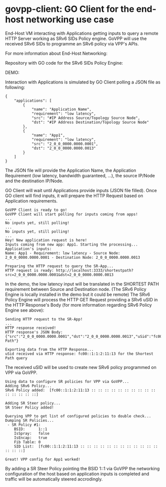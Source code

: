 # govpp-client: GO Client for the end-host networking use case

End-Host VM interacting with Applications getting inputs to query a remote HTTP Server working as SRv6 SIDs Policy engine. 
GoVPP will use the received SRv6 SIDs to programme an SRv6 policy via VPP's APIs.

For more information about End-Host Networking:

Repository with GO code for the SRv6 SIDs Policy Engine:

DEMO: 

Interaction with Applications is simulated by GO Client polling a JSON file as following:
```
{
    "applications": [
        {
            "name": "Application Name",
            "requirement": "low latency",
            "src": "#IP Address Source/Topology Source Node",
            "dst": "#IP Address Destination/Topology Source Node"
        },
        {
            "name": "App1",
            "requirement": "low latency",
            "src": "2_0_0_0000.0000.0001",
            "dst": "2_0_0_0000.0000.0013"
        }
    ]
}
```
The JSON file will provide the Application Name, the Application Requirement (low latency, bandwidth guaranteed, ...), the source IP/Node and the destination IP/Node.

GO Client will wait until Applications provide inputs (JSON file filled). Once GO client will find inputs, it will prepare the HTTP Request based on Application requirements.

```
GoVPP Client is ready to go!
GoVPP Client will start polling for inputs coming from apps!
...
No inputs yet, still polling!
...
No inputs yet, still polling!
...
Hey! New application request is here!
Inputs coming from new app: App1. Starting the processing...
Application's inputs:
Name: App1 - Requirement: low latency - Source Node: 2_0_0_0000.0000.0001 - Destination Node: 2_0_0_0000.0000.0013

Preparing the HTTP request to query the SR-App...
HTTP request is ready: http://localhost:3333/shortestpath?src=2_0_0_0000.0000.0001&dst=2_0_0_0000.0000.0013
```
In the demo, the low latency input will be translated in the SHORTEST PATH requirement between Source and Destination node. (The SRv6 Policy Engine is locally installed in the demo but it could be remote)
The SRv6 Policy Engine will process the HTTP GET Request providing a SRv6 uSID in the HTTP Response's Body (for more information regarding SRv6 Policy Engine see above):

```
Sending HTTP request to the SR-App!
...
HTTP response received!
HTTP response's JSON Body: {"src":"2_0_0_0000.0000.0001","dst":"2_0_0_0000.0000.0013","uSid":"fc00::1:1:2:11:13","Query":"Shortest Path"}

Exporting data from the HTTP Response...
uSid received via HTTP response: fc00::1:1:2:11:13 for the Shortest Path query
```
The received uSID will be used to create new SRv6 policy programmed on VPP via GoVPP. 

```
Using data to configure SR policies for VPP via GoVPP...
Adding SRv6 Policy...
SRv6 Policy added:  [fc00::1:1:2:11:13 :: :: :: :: :: :: :: :: :: :: :: :: :: :: ::]

Adding SR Steer policy...
SR Steer Policy added!

Querying VPP to get list of configured policies to double check...
Dumping SR Policies...
 - SR Policy #1:
    BSID:      1::1
    IsSpray:   false
    IsEncap:   true
    Fib Table: 0
    SID List:  [fc00::1:1:2:11:13 :: :: :: :: :: :: :: :: :: :: :: :: :: :: ::]

Great! VPP config for App1 worked!
```
By adding a SR Steer Policy pointing the BSID 1::1 via GoVPP the networking configuration of the host based on application inputs is completed and traffic will be automatically steered accrodingly.

